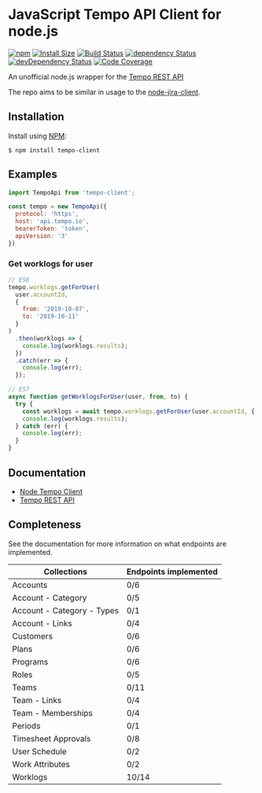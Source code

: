 # JavaScript Tempo API Client for node.js

[![npm](https://img.shields.io/npm/v/tempo-client.svg)](https://www.npmjs.com/tempo-client)
[![Install Size](https://packagephobia.now.sh/badge?p=tempo-client)](https://packagephobia.now.sh/result?p=tempo-client)
[![Build Status](https://github.com/leifgehrmann/node-tempo-client/workflows/Tests/badge.svg?branch=master)](https://github.com/leifgehrmann/node-tempo-client/actions)
[![dependency Status](https://david-dm.org/leifgehrmann/node-tempo-client/status.svg)](https://david-dm.org/leifgehrmann/node-tempo-client)
[![devDependency Status](https://david-dm.org/leifgehrmann/node-tempo-client/dev-status.svg)](https://david-dm.org/leifgehrmann/node-tempo-client?type=dev)
[![Code Coverage](https://codecov.io/gh/leifgehrmann/node-tempo-client/branch/master/graph/badge.svg)](https://codecov.io/gh/leifgehrmann/node-tempo-client)

An unofficial node.js wrapper for the [Tempo REST API](https://tempo-io.github.io/tempo-api-docs/)

The repo aims to be similar in usage to the [node-jira-client](https://github.com/jira-node/node-jira-client).

## Installation

Install using [NPM](https://npmjs.org):

```shell
$ npm install tempo-client
```

## Examples

```javascript
import TempoApi from 'tempo-client';

const tempo = new TempoApi({
  protocol: 'https',
  host: 'api.tempo.io',
  bearerToken: 'token',
  apiVersion: '3'
})
```

### Get worklogs for user

```javascript
// ES6
tempo.worklogs.getForUser(
  user.accountId,
  {
    from: '2019-10-07',
    to: '2019-10-11'
  }
)
  .then(worklogs => {
    console.log(worklogs.results);
  })
  .catch(err => {
    console.log(err);
  });

// ES7
async function getWorklogsForUser(user, from, to) {
  try {
    const worklogs = await tempo.worklogs.getForUser(user.accountId, { from, to });
    console.log(worklogs.results);
  } catch (err) {
    console.log(err);
  }
}
```

## Documentation

* [Node Tempo Client](https://tempo-client.leifgehrmann.com/)
* [Tempo REST API](https://tempo-io.github.io/tempo-api-docs/)

## Completeness

See the documentation for more information on what endpoints are implemented.

|Collections|Endpoints implemented|
|----|----|
|Accounts|0/6|
|Account - Category|0/5|
|Account - Category - Types|0/1|
|Account - Links|0/4|
|Customers|0/6|
|Plans|0/6|
|Programs|0/6|
|Roles|0/5|
|Teams|0/11|
|Team - Links|0/4|
|Team - Memberships|0/4|
|Periods|0/1|
|Timesheet Approvals|0/8|
|User Schedule|0/2|
|Work Attributes|0/2|
|Worklogs|10/14|

